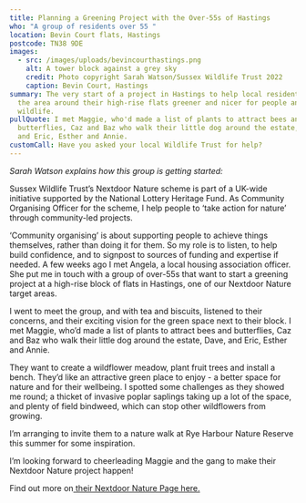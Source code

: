 ```yaml
---
title: Planning a Greening Project with the Over-55s of Hastings
who: "A group of residents over 55 "
location: Bevin Court flats, Hastings
postcode: TN38 9DE
images:
  - src: /images/uploads/bevincourthastings.png
    alt: A tower block against a grey sky
    credit: Photo copyright Sarah Watson/Sussex Wildlife Trust 2022
    caption: Bevin Court, Hastings
summary: The very start of a project in Hastings to help local residents make
  the area around their high-rise flats greener and nicer for people and for
  wildlife.
pullQuote: I met Maggie, who'd made a list of plants to attract bees and
  butterflies, Caz and Baz who walk their little dog around the estate, Dave,
  and Eric, Esther and Annie.
customCall: Have you asked your local Wildlife Trust for help?
---
```

*S﻿arah Watson explains how this group is getting started:*

Sussex Wildlife Trust’s Nextdoor Nature scheme is part of a UK-wide initiative supported by the National Lottery Heritage Fund. As Community Organising Officer for the scheme, I help people to ‘take action for nature’ through community-led projects.

‘Community organising’ is about supporting people to achieve things themselves, rather than doing it for them. So my role is to listen, to help build confidence, and to signpost to sources of funding and expertise if needed.
A few weeks ago I met Angela, a local housing association officer. She put me in touch with a group of over-55s that want to start a greening project at a high-rise block of flats in Hastings, one of our Nextdoor Nature target areas.

I went to meet the group, and with tea and biscuits, listened to their concerns, and their exciting vision for the green space next to their block. I met Maggie, who’d made a list of plants to attract bees and butterflies, Caz and Baz who walk their little dog around the estate, Dave, and Eric, Esther and Annie.

They want to create a wildflower meadow, plant fruit trees and install a bench. They’d like an attractive green place to enjoy - a better space for nature and for their wellbeing. I spotted some challenges as they showed me round; a thicket of invasive poplar saplings taking up a lot of the space, and plenty of field bindweed, which can stop other wildflowers from growing.

I’m arranging to invite them to a nature walk at Rye Harbour Nature Reserve this summer for some inspiration. 

I’m looking forward to cheerleading Maggie and the gang to make their Nextdoor Nature project happen!

F﻿ind out more on[ their Nextdoor Nature Page here.](https://sussexwildlifetrust.org.uk/take-action/nextdoor-nature)